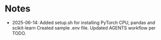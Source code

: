 # Notes

- 2025-06-14: Added setup.sh for installing PyTorch CPU, pandas and scikit-learn
  Created sample .env file. Updated AGENTS workflow per TODO.
